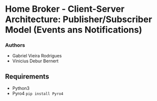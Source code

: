 # Home Broker - Client-Server Architecture: Publisher/Subscriber Model (Events ans Notifications)

### Authors
 - Gabriel Vieira Rodrigues
 - Vinicius Debur Bernert

## Requirements
- Python3
- Pyro4 ```pip install Pyro4```
